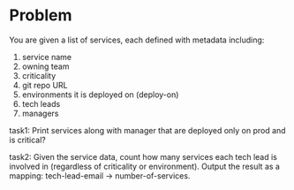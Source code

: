 # Problem
You are given a list of services, each defined with metadata including:
1) service name
2) owning team
3) criticality
4) git repo URL
5) environments it is deployed on (deploy-on)
6) tech leads
7) managers

task1:
Print services along with manager that are deployed only on prod and is critical?

task2:
Given the service data, count how many services each tech lead is involved in (regardless of criticality or environment).
Output the result as a mapping:
tech-lead-email -> number-of-services.
